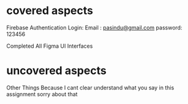 # covered aspects

Firebase Authentication
Login:
    Email : pasindu@gmail.com
    password: 123456

Completed All Figma UI Interfaces

# uncovered aspects

Other Things Because I cant clear understand what you say in this assignment sorry about that
